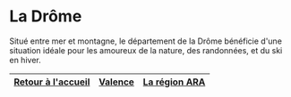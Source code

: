 # La Drôme

Situé entre mer et montagne, le département de la Drôme bénéficie d'une situation idéale pour les amoureux de la nature, des randonnées, et du ski en hiver.

|[Retour à l'accueil](index.md)|[Valence](ma-ville.md)|[La région ARA](ma-region.md)|
|--|--|--|